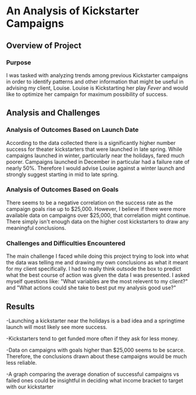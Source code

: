 # An Analysis of Kickstarter Campaigns

## Overview of Project

### Purpose
I was tasked with analyzing trends among previous Kickstarter campaigns in order to identify patterns and other information that might be useful in advising my client, Louise. Louise is Kickstarting her play *Fever* and would like to optimize her campaign for maximum possibility of success.
## Analysis and Challenges

### Analysis of Outcomes Based on Launch Date
According to the data collected there is a significantly higher number success for theater kickstarters that were launched in late spring. While campaigns launched in winter, particularly near the holidays, fared much poorer. Campaigns launched in December in particular had a failure rate of nearly 50%. Therefore I would advise Louise against a winter launch and strongly suggest starting in mid to late spring.
### Analysis of Outcomes Based on Goals
There seems to be a negative correlation on the success rate as the campaign goals rise up to $25,000. However, I believe if there were more available data on campaigns over $25,000, that correlation might continue. There simply isn't enough data on the higher cost kickstarters to draw any meaningful conclusions.
### Challenges and Difficulties Encountered
The main challenge I faced while doing this project trying to look into what the data was telling me and drawing my own conclusions as what it meant for my client specifically. I had to really think outsode the box to predict what the best course of action was given the data I was presented. I asked myself questions like: "What variables are the most relevent to my client?" and "What actions could she take to best put my analysis good use?"
## Results
-Launching a kickstarter near the holidays is a bad idea and a springtime launch will most likely see more success.

-Kickstarters tend to get funded more often if they ask for less money.

-Data on campaigns with goals higher than $25,000 seems to be scarce. Therefore, the conclusions drawn about these campaigns would be much less reliable.

-A graph comparing the average donation of successful campaigns vs failed ones could be insightful in deciding what income bracket to target with our kickstarter
